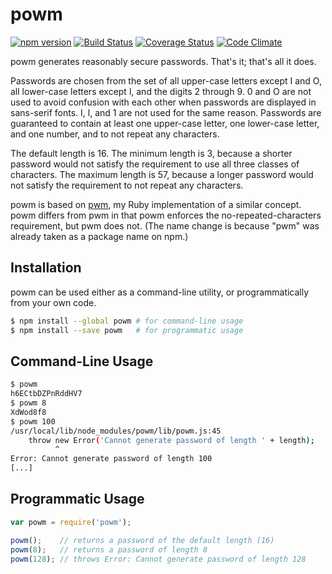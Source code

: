 # powm

[![npm version](https://badge.fury.io/js/powm.svg)](http://badge.fury.io/js/powm)
[![Build Status](https://travis-ci.org/markcornick/powm.svg?branch=master)](https://travis-ci.org/markcornick/powm)
[![Coverage Status](https://coveralls.io/repos/markcornick/powm/badge.svg?branch=master&service=github)](https://coveralls.io/github/markcornick/powm?branch=master)
[![Code Climate](https://codeclimate.com/github/markcornick/powm/badges/gpa.svg)](https://codeclimate.com/github/markcornick/powm)

powm generates reasonably secure passwords. That's it; that's all it does.

Passwords are chosen from the set of all upper-case letters except I and O, all
lower-case letters except l, and the digits 2 through 9. 0 and O are not used to
avoid confusion with each other when passwords are displayed in sans-serif
fonts. I, l, and 1 are not used for the same reason. Passwords are guaranteed to
contain at least one upper-case letter, one lower-case letter, and one number,
and to not repeat any characters.

The default length is 16. The minimum length is 3, because a shorter password
would not satisfy the requirement to use all three classes of characters. The
maximum length is 57, because a longer password would not satisfy the
requirement to not repeat any characters.

powm is based on [pwm](https://github.com/markcornick/pwm), my Ruby
implementation of a similar concept. powm differs from pwm in that powm enforces
the no-repeated-characters requirement, but pwm does not. (The name change is
because "pwm" was already taken as a package name on npm.)

## Installation

powm can be used either as a command-line utility, or programmatically from your
own code.

```bash
$ npm install --global powm # for command-line usage
$ npm install --save powm   # for programmatic usage
```

## Command-Line Usage

```bash
$ powm
h6ECtbDZPnRddHV7
$ powm 8
XdWod8f8
$ powm 100
/usr/local/lib/node_modules/powm/lib/powm.js:45
    throw new Error('Cannot generate password of length ' + length);
          ^
Error: Cannot generate password of length 100
[...]
```

## Programmatic Usage

```js
var powm = require('powm');

powm();    // returns a password of the default length (16)
powm(8);   // returns a password of length 8
powm(128); // throws Error: Cannot generate password of length 128
```
